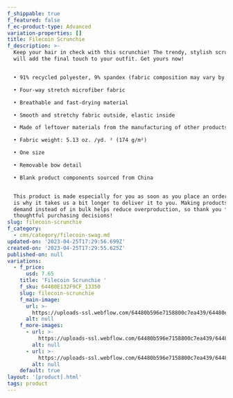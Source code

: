 ```yaml
---
f_shippable: true
f_featured: false
f_ec-product-type: Advanced
variation-properties: []
title: Filecoin Scrunchie
f_description: >-
  Keep your hair in check with this scrunchie! The trendy, stylish scrunchie
  will add the final touch to your outfit. Get yours now!


  • 91% recycled polyester, 9% spandex (fabric composition may vary by 3%)

  • Four-way stretch microfiber fabric

  • Breathable and fast-drying material

  • Smooth and stretchy fabric outside, elastic inside

  • Made of leftover materials from the manufacturing of other products

  • Fabric weight: 5.13 oz. /yd. ² (174 g/m²)

  • One size

  • Removable bow detail

  • Blank product components sourced from China


  This product is made especially for you as soon as you place an order, which
  is why it takes us a bit longer to deliver it to you. Making products on
  demand instead of in bulk helps reduce overproduction, so thank you for making
  thoughtful purchasing decisions!
slug: filecoin-scrunchie
f_category:
  - cms/category/filecoin-swag.md
updated-on: '2023-04-25T17:29:56.699Z'
created-on: '2023-04-25T17:29:55.625Z'
published-on: null
variations:
  - f_price:
      usd: 7.65
    title: 'Filecoin Scrunchie '
    f_sku: 64480E132F9CF_13350
    slug: filecoin-scrunchie
    f_main-image:
      url: >-
        https://uploads-ssl.webflow.com/64480b596e7158800c7ea439/64480e142aeece114ceae95e_all-over-print-recycled-scrunchie-white-front-64480def09b88.jpeg
      alt: null
    f_more-images:
      - url: >-
          https://uploads-ssl.webflow.com/64480b596e7158800c7ea439/64480e142aeece2557eae996_all-over-print-recycled-scrunchie-white-back-64480def0c148.jpeg
        alt: null
      - url: >-
          https://uploads-ssl.webflow.com/64480b596e7158800c7ea439/64480e142aeecee34deae94b_all-over-print-recycled-scrunchie-white-left-64480def0c1f5.jpeg
        alt: null
    default: true
layout: '[product].html'
tags: product
---
```



